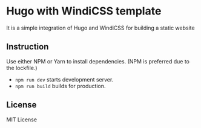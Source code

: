 # Hugo with WindiCSS template

It is a simple integration of Hugo and WindiCSS for building a static website

## Instruction

Use either NPM or Yarn to install dependencies. (NPM is preferred due to the lockfile.)

- `npm run dev` starts development server.
- `npm run build` builds for production.

## License

MIT License